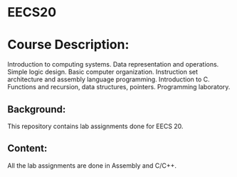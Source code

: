 # EECS20
# Course Description:
Introduction to computing systems. Data representation and operations. Simple logic design. Basic computer organization. Instruction set architecture and assembly language programming. Introduction to C. Functions and recursion, data structures, pointers. Programming laboratory.
## Background:
This repository contains lab assignments done for EECS 20.
## Content:
All the lab assignments are done in Assembly and C/C++. 

